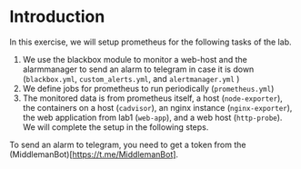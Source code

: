 # Introduction 

In this exercise, we will setup prometheus for the following tasks of the lab.

1. We use the blackbox module to monitor a web-host and the alarmmanager to send an alarm to telegram in case it is down (`blackbox.yml`, `custom_alerts.yml`, and `alertmanager.yml` )
2. We define jobs for prometheus to run periodically (`prometheus.yml`)
3. The monitored data is from prometheus itself, a host (`node-exporter`), the containers on a host (`cadvisor`), an nginx instance (`nginx-exporter`), the web application from lab1 (`web-app`), and a web host (`http-probe`). We will complete the setup in the following steps.


To send an alarm to telegram, you need to get a token from the (MiddlemanBot)[https://t.me/MiddlemanBot].